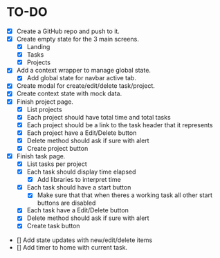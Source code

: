 # TO-DO

- [x] Create a GitHub repo and push to it.
- [x] Create empty state for the 3 main screens.
  - [x] Landing
  - [x] Tasks
  - [x] Projects
- [x] Add a context wrapper to manage global state.
  - [x] Add global state for navbar active tab.
- [x] Create modal for create/edit/delete task/project.
- [x] Create context state with mock data.
- [x] Finish project page.
  - [x] List projects
  - [x] Each project should have total time and total tasks
  - [x] Each project should be a link to the task header that it represents
  - [x] Each project have a Edit/Delete button
  - [x] Delete method should ask if sure with alert
  - [x] Create project button
- [x] Finish task page.
  - [x] List tasks per project
  - [x] Each task should display time elapsed
    - [x] Add libraries to interpret time
  - [x] Each task should have a start button
    - [x] Make sure that that when theres a working task all other start buttons are disabled
  - [x] Each task have a Edit/Delete button
  - [x] Delete method should ask if sure with alert
  - [x] Create task button
- [] Add state updates with new/edit/delete items
- [] Add timer to home with current task.
